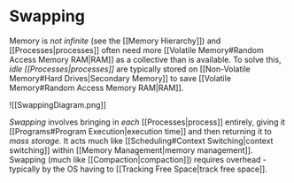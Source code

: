 # Swapping

Memory is *not infinite* (see the [[Memory Hierarchy]]) and [[Processes|processes]] often need more [[Volatile Memory#Random Access Memory RAM|RAM]] as a collective than is available. To solve this, *idle [[Processes|processes]]* are typically stored on [[Non-Volatile Memory#Hard Drives|Secondary Memory]] to save [[Volatile Memory#Random Access Memory RAM|RAM]].

![[SwappingDiagram.png]]

*Swapping* involves bringing in *each* [[Processes|process]] entirely, giving it [[Programs#Program Execution|execution time]] and then returning it to *mass storage.* It acts much like [[Scheduling#Context Switching|context switching]] within [[Memory Management|memory management]]. Swapping (much like [[Compaction|compaction]]) requires overhead - typically by the OS having to [[Tracking Free Space|track free space]].